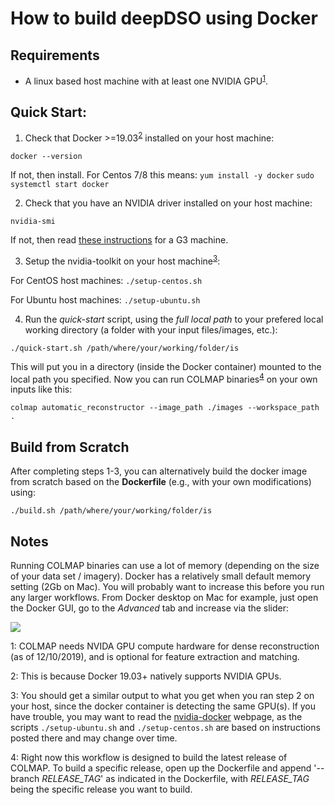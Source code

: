 # How to build deepDSO using Docker

## Requirements
- A linux based host machine with at least one NVIDIA GPU<sup>[1](#f1)</sup>.

## Quick Start:

1. Check that Docker >=19.03<sup>[2](#f2)</sup> installed on your host machine:

`docker --version`

If not, then install. For Centos 7/8 this means:
    `yum install -y docker`
    `sudo systemctl start docker`

2. Check that you have an NVIDIA driver installed on your host machine:

`nvidia-smi`

If not, then read [these instructions](https://docs.aws.amazon.com/AWSEC2/latest/UserGuide/install-nvidia-driver.html#preinstalled-nvidia-driver) for a G3 machine.

3. Setup the nvidia-toolkit on your host machine<sup>[3](#f3)</sup>:

For CentOS host machines: `./setup-centos.sh`

For Ubuntu host machines: `./setup-ubuntu.sh`

4. Run the *quick-start* script, using the *full local path* to your prefered
local working directory (a folder with your input files/images, etc.):

`./quick-start.sh /path/where/your/working/folder/is`

This will put you in a directory (inside the Docker container) mounted to the
local path you specified. Now you can run COLMAP binaries<sup>[4](#f4)</sup>
on your own inputs like this:

`colmap automatic_reconstructor --image_path ./images --workspace_path .`

## Build from Scratch

After completing steps 1-3, you can alternatively build the docker image from
scratch based on the **Dockerfile** (e.g., with your own modifications) using:

`./build.sh /path/where/your/working/folder/is`

## Notes

Running COLMAP binaries can use a lot of memory (depending on the size of your
data set / imagery). Docker has a relatively small default memory setting
(2Gb on Mac). You will probably want to increase this before you run any larger
workflows. From Docker desktop on Mac for example, just open the Docker GUI, go
to the *Advanced* tab and increase via the slider:

![](docker-memory-settings.png?raw=true)

<a name="f1">1</a>: COLMAP needs NVIDA GPU compute hardware for dense reconstruction (as of 12/10/2019), and is optional for feature extraction and matching.

<a name="f2">2</a>: This is because Docker 19.03+ natively supports NVIDIA GPUs.

<a name="f3">3</a>: You should get a similar output to what you get when you ran step 2 on your host, since the docker container is detecting the same GPU(s). If you have trouble, you may want to read the [nvidia-docker](https://github.com/NVIDIA/nvidia-docker) webpage, as the scripts `./setup-ubuntu.sh` and `./setup-centos.sh` are based on instructions posted there and may change over time.

<a name="f4">4</a>: Right now this workflow is designed to build the latest release of COLMAP. To build a specific release, open up the Dockerfile and append '--branch *RELEASE_TAG*' as indicated in the Dockerfile, with *RELEASE_TAG* being the specific release you want to build.
